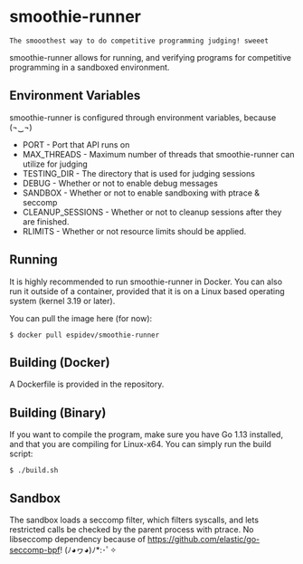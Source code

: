 # smoothie-runner
`
The smooothest way to do competitive programming judging! sweeet
`

smoothie-runner allows for running, and verifying programs for competitive programming in a sandboxed environment.

## Environment Variables
smoothie-runner is configured through environment variables, because (¬‿¬)
* PORT - Port that API runs on
* MAX_THREADS - Maximum number of threads that smoothie-runner can utilize for judging
* TESTING_DIR - The directory that is used for judging sessions
* DEBUG - Whether or not to enable debug messages
* SANDBOX - Whether or not to enable sandboxing with ptrace & seccomp
* CLEANUP_SESSIONS - Whether or not to cleanup sessions after they are finished.
* RLIMITS - Whether or not resource limits should be applied.

## Running
It is highly recommended to run smoothie-runner in Docker. You can also run it outside of a container, provided that it is on a Linux based operating system (kernel 3.19 or later).

You can pull the image here (for now):
```
$ docker pull espidev/smoothie-runner
```

## Building (Docker)
A Dockerfile is provided in the repository.

## Building (Binary)
If you want to compile the program, make sure you have Go 1.13 installed, and that you are compiling for Linux-x64. You can simply run the build script:
```
$ ./build.sh
```
 
 ## Sandbox
 The sandbox loads a seccomp filter, which filters syscalls, and lets restricted calls be checked by the parent process with ptrace. 
 No libseccomp dependency because of https://github.com/elastic/go-seccomp-bpf! (ﾉ◕ヮ◕)ﾉ*:･ﾟ✧